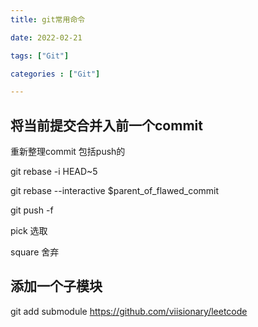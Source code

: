 ```yaml
---
title: git常用命令 

date: 2022-02-21 

tags: ["Git"]

categories : ["Git"]

---
```



<!--more-->

## 将当前提交合并入前一个commit

重新整理commit 包括push的

git rebase -i HEAD~5

git rebase --interactive $parent_of_flawed_commit

git push -f

pick 选取

square 舍弃

## 添加一个子模块

git add submodule https://github.com/viisionary/leetcode

